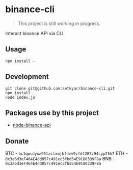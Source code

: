 # binance-cli

> This project is still working in progress.

Interact binance API via CLI.

## Usage

    npm install -


## Development

    git clone git@github.com:setkyar/binance-cli.git
    npm install
    node index.js

## Packages use by this project

- [node-binance-api](https://www.npmjs.com/package/node-binance-api)


## Donate

BTC - `bc1qwsdyxa95taclxmjkfdvv9zfdt287z94cyp25h7`
ETH - `0x3a6d3eF464E4dd857c491ec5fbd54E9C80339F8a`
BNB - `0x3a6d3eF464E4dd857c491ec5fbd54E9C80339F8a`